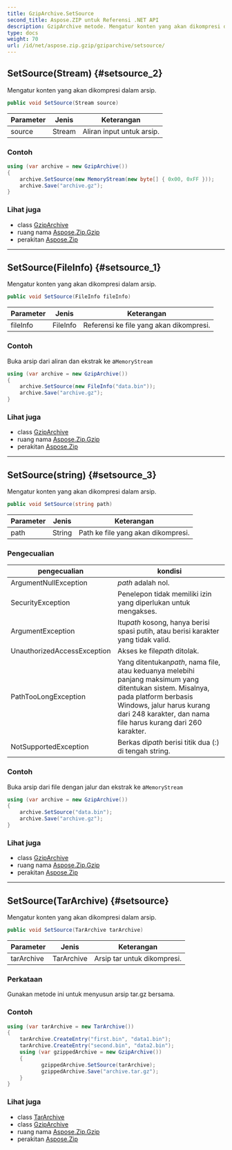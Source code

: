 ```yaml
---
title: GzipArchive.SetSource
second_title: Aspose.ZIP untuk Referensi .NET API
description: GzipArchive metode. Mengatur konten yang akan dikompresi dalam arsip.
type: docs
weight: 70
url: /id/net/aspose.zip.gzip/gziparchive/setsource/
---
```

## SetSource(Stream) {#setsource_2}

Mengatur konten yang akan dikompresi dalam arsip.

```csharp
public void SetSource(Stream source)
```

| Parameter | Jenis | Keterangan |
| --- | --- | --- |
| source | Stream | Aliran input untuk arsip. |

### Contoh

```csharp
using (var archive = new GzipArchive())
{
    archive.SetSource(new MemoryStream(new byte[] { 0x00, 0xFF }));
    archive.Save("archive.gz");
}
```

### Lihat juga

* class [GzipArchive](../)
* ruang nama [Aspose.Zip.Gzip](../../gziparchive/)
* perakitan [Aspose.Zip](../../../)

---

## SetSource(FileInfo) {#setsource_1}

Mengatur konten yang akan dikompresi dalam arsip.

```csharp
public void SetSource(FileInfo fileInfo)
```

| Parameter | Jenis | Keterangan |
| --- | --- | --- |
| fileInfo | FileInfo | Referensi ke file yang akan dikompresi. |

### Contoh

Buka arsip dari aliran dan ekstrak ke a`MemoryStream`

```csharp
using (var archive = new GzipArchive()) 
{
    archive.SetSource(new FileInfo("data.bin"));
    archive.Save("archive.gz");
}
```

### Lihat juga

* class [GzipArchive](../)
* ruang nama [Aspose.Zip.Gzip](../../gziparchive/)
* perakitan [Aspose.Zip](../../../)

---

## SetSource(string) {#setsource_3}

Mengatur konten yang akan dikompresi dalam arsip.

```csharp
public void SetSource(string path)
```

| Parameter | Jenis | Keterangan |
| --- | --- | --- |
| path | String | Path ke file yang akan dikompresi. |

### Pengecualian

| pengecualian | kondisi |
| --- | --- |
| ArgumentNullException | *path* adalah nol. |
| SecurityException | Penelepon tidak memiliki izin yang diperlukan untuk mengakses. |
| ArgumentException | Itu*path* kosong, hanya berisi spasi putih, atau berisi karakter yang tidak valid. |
| UnauthorizedAccessException | Akses ke file*path* ditolak. |
| PathTooLongException | Yang ditentukan*path*, nama file, atau keduanya melebihi panjang maksimum yang ditentukan sistem. Misalnya, pada platform berbasis Windows, jalur harus kurang dari 248 karakter, dan nama file harus kurang dari 260 karakter. |
| NotSupportedException | Berkas di*path* berisi titik dua (:) di tengah string. |

### Contoh

Buka arsip dari file dengan jalur dan ekstrak ke a`MemoryStream`

```csharp
using (var archive = new GzipArchive()) 
{
    archive.SetSource("data.bin");
    archive.Save("archive.gz");
}
```

### Lihat juga

* class [GzipArchive](../)
* ruang nama [Aspose.Zip.Gzip](../../gziparchive/)
* perakitan [Aspose.Zip](../../../)

---

## SetSource(TarArchive) {#setsource}

Mengatur konten yang akan dikompresi dalam arsip.

```csharp
public void SetSource(TarArchive tarArchive)
```

| Parameter | Jenis | Keterangan |
| --- | --- | --- |
| tarArchive | TarArchive | Arsip tar untuk dikompresi. |

### Perkataan

Gunakan metode ini untuk menyusun arsip tar.gz bersama.

### Contoh

```csharp
using (var tarArchive = new TarArchive())
{
    tarArchive.CreateEntry("first.bin", "data1.bin");
    tarArchive.CreateEntry("second.bin", "data2.bin");
    using (var gzippedArchive = new GzipArchive())
    {
           gzippedArchive.SetSource(tarArchive);
           gzippedArchive.Save("archive.tar.gz");
    }
}
```

### Lihat juga

* class [TarArchive](../../../aspose.zip.tar/tararchive/)
* class [GzipArchive](../)
* ruang nama [Aspose.Zip.Gzip](../../gziparchive/)
* perakitan [Aspose.Zip](../../../)


